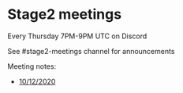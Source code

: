 # Stage2 meetings

Every Thursday 7PM-9PM UTC on Discord

See #stage2-meetings channel for announcements

Meeting notes:
- [10/12/2020](https://github.com/ziglang/zig/wiki/stage2:-meeting-notes--10.12.2020)